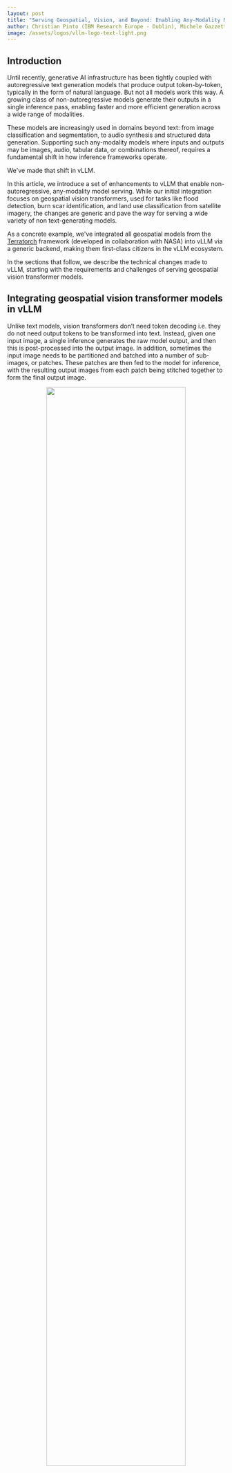 ```yaml
---
layout: post
title: "Serving Geospatial, Vision, and Beyond: Enabling Any-Modality Models in vLLM"
author: Christian Pinto (IBM Research Europe - Dublin), Michele Gazzetti (IBM Research Europe - Dublin), Michael Johnston (IBM Research Europe - Dublin)
image: /assets/logos/vllm-logo-text-light.png
---
```

## Introduction

Until recently, generative AI infrastructure has been tightly coupled with autoregressive text generation models that produce output token-by-token, typically in the form of natural language. 
But not all models work this way. 
A growing class of non-autoregressive models generate their outputs in a single inference pass, enabling faster and more efficient generation across a wide range of modalities.

These models are increasingly used in domains beyond text: from image classification and segmentation, to audio synthesis and structured data generation. 
Supporting such any-modality models where inputs and outputs may be images, audio, tabular data, or combinations thereof, requires a fundamental shift in how inference frameworks operate.

We've made that shift in vLLM.

In this article, we introduce a set of enhancements to vLLM that enable non-autoregressive, any-modality model serving. 
While our initial integration focuses on geospatial vision transformers, used for tasks like flood detection, burn scar identification, and land use classification from satellite imagery, the changes are generic and pave the way for serving a wide variety of non text-generating models.

As a concrete example, we've integrated all geospatial models from the [Terratorch](https://github.com/IBM/terratorch) framework (developed in collaboration with NASA) into vLLM via a generic backend, making them first-class citizens in the vLLM ecosystem.

In the sections that follow, we describe the technical changes made to vLLM, starting with the requirements and challenges of serving geospatial vision transformer models.

## Integrating geospatial vision transformer models in vLLM

Unlike text models, vision transformers don’t need token decoding i.e. they do not need output tokens to be transformed into text.
Instead, given one input image, a single inference generates the raw model output, and then this is post-processed into the output image.
In addition, sometimes the input image needs to be partitioned and batched into a number of sub-images, or patches.
These patches are then fed to the model for inference, with the resulting output images from each patch being stitched together to form the final output image.

<p align="center">
<picture>
<img src="/assets/figures/beyond-text/models-diff.png" width="80%">
</picture>
</p>

Given these requirements, the obvious choice was to integrate vision transformers in vLLM as pooling models.
In vLLM pooling models allow extracting the raw model output via an identity pooler. 
Identity poolers do not apply any transformation to the data and return it as is - exactly what we need. 
For the input, we exploit the existing multimodal input capabilities of vLLM to pre-proces images into tensors that are then fed to vLLM for inference.

Since we wanted to support multiple geospatial vision transformers out-of-the-box in vLLM we have also added a model implementation backend for TerraTorch models, following the same pattern as the backend for the HuggingFace Transformers library.

Getting this to work was no easy task, though. 
Enabling these model classes required changes to various parts of vLLM such as:

* adding support for attention free models
* improving support for models that do not require a tokenizer
* enabling processing of raw input data as opposed to the default multimodal input embeddings 
* extending the vLLM serving API.

## Meet IO Processor: Flexible Input/Output Handling for Any Model

So far so good! Well, this brings us only halfway towards our goal. 

With the above integration we can indeed serve geospatial vision transformer models but only in tensor-to-tensor format. 
Users must pre-process their image to a tensor format, before sending these tensors to the vLLM instance.
Similarly post-processing of the raw tensor output has to happen outside vLLM. 
The impact: there is no endpoint that users can send an image to and get an image back. 

This problem existed because, before our changes, pre-processing of input data and post-processing of the model output was only partially supported in vLLM. 
Specifically, pre-processing of multi-modal input data was only possible via the processors available in the transformers library. 
However, the transformers processors usually support only default data types and do not deal with complex formats such as `geotiff` that enrich tiff files with georeferenced metadata. 
Also, on the output processing side vLLM only supported de-tokenization into text or the application of poolers to the model hidden states - no other output processing was possible. 

This is where the new IO Processor plugin framework we introduced comes in.
The IO Processor framework allows developers to customize how model inputs and outputs are pre and post processed, all within the same vLLM serving instance. 
Whether your model returns a string, a JSON object, an image tensor, or a custom data structure, an IO Processor can translate it into the desired format before returning it to the client.

<p align="center">
<picture>
<img src="/assets/figures/beyond-text/io-plugins-flow.png" width="70%">
</picture>
</p>

The IO Processor framework unlocks a new level of flexibility for vLLM users.
It means non-text models (e.g., image generators, image to segmentation mask, tabular to classification, etc.) can be served using standard vLLM infrastructure.
Via IO Processors users can plug in custom logic to transform or enrich outputs such as decoding model outputs into images, or formatting responses for downstream systems.
This maintains a unified serving stack, reducing operational complexity and improving maintainability.

### Using vLLM IO Processor plugins

Each IO Processor plugin implements a pre-defined [IO Processor interface](https://github.com/vllm-project/vllm/blob/main/vllm/plugins/io_processors/interface.py) and resides outside of the vLLM source code tree. 
At installation time each plugin registers one or more entrypoints in the `vllm.io_processor_plugins` group. 
This allows vLLM to automatically discover and load plugins at engine initialization time. 
A full plugin example for geospatial vision transformers is available [here](https://github.com/christian-pinto/prithvi_io_processor_plugin).

Using an IO Processor plugin is as easy as just installing it in the same python environment with vLLM and adding the `--io-processor-plugin <plugin_name>` when starting the serving instance. 
Currently, one IO Processor plugin can be loaded for each vLLM instance.

Once the serving instance is started, pre and post processing is automatically applied to the model input and output when serving the `pooling` endpoint.
At this stage IO Processors are only available for pooling models, but in the future we expect other endpoints to be integrated too.

## Step-by-Step: Serving the Prithvi Model in vLLM

One example model class that can be served with vLLM using the Terratorch backend is [Prithvi for flood detection](https://huggingface.co/ibm-nasa-geospatial/Prithvi-EO-2.0-300M-TL-Sen1Floods11).

### Install the python requirements

Install terratorch (>=1.1rc3) and vLLM in your python environment. 
At the time of writing this article the changes required for replicating this example are not yet part of a vLLM release (current latest is v0.10.1.1) and we advise users to install the [latest code](https://docs.vllm.ai/en/latest/getting_started/installation/gpu.html#install-the-latest-code_1).

Download and install the IO Processor plugin for flood detection with Prithvi.

```bash
git clone git@github.com:christian-pinto/prithvi_io_processor_plugin.git
cd prithvi_io_processor_plugin
pip install .
```

This installs the `prithvi_to_tiff` plugin.

### Start a vLLM serving instance

Start a vLLM serving instance that loads the `prithvi_to_tiff` plugin and the Prithvi model for flood detection.

```bash
vllm serve \
    --model=ibm-nasa-geospatial/Prithvi-EO-2.0-300M-TL-Sen1Floods11 \
    --model-impl terratorch \
    --task embed --trust-remote-code \
    --skip-tokenizer-init --enforce-eager \
    --io-processor-plugin prithvi_to_tiff
```

Once the serving instance is fully up and running it is ready to serve requests with the selected plugin. 
The below log entries confirm that your vLLM instance is up and running and that it is listening on port `8000`.

```bash
INFO: Starting vLLM API server 0 on http://0.0.0.0:8000
...
...
INFO: Started server process [409128]
INFO: Waiting for application startup.
INFO: Application startup complete.
```

### Send requests to the model
The below python script sends a request to the vLLM `pooling` endpoint with a specific JSON payload where the `model` and `softmax` arguments are pre-defined, while the `data` field is defined by the user and depends on the plugin in use. 
Note setting the `softmax` field to `False`, required to ensure the plugin receives the raw model output. 
In this case we send the input image to vLLM as a URL and we request the response to be a geotiff image in base64 encoding. 
The script decodes the image and writes it to disk as a tiff(geotiff) file.

```python
import base64
import os
import requests

def main():
  image_url = "https://huggingface.co/christian-pinto/Prithvi-EO-2.0-300M-TL-VLLM/resolve/main/valencia_example_2024-10-26.tiff"
  server_endpoint = "http://localhost:8000/pooling"

  request_payload = {
      "data": {
          "data": image_url,
          "data_format": "url",
          "image_format": "tiff",
          "out_data_format": "b64_json",
      },
      "model": "ibm-nasa-geospatial/Prithvi-EO-2.0-300M-TL-Sen1Floods11",
      "softmax": False,
  }

  ret = requests.post(server_endpoint, json=request_payload)

  if ret.status_code == 200:
    response = ret.json()

    decoded_image = base64.b64decode(response["data"]["data"])

    out_path = os.path.join(os.getcwd(), "online_prediction.tiff")

    with open(out_path, "wb") as f:
        f.write(decoded_image)
  else:
    print(f"Response status_code: {ret.status_code}")
    print(f"Response reason:{ret.reason}")


if __name__ == "__main__":
    main()
```

Below is an example of input and the output you should obtain. 
The input image (left) is a satellite picture of Valencia, Spain during the 2024 flood. 
The output image (right) shows the ares predicted as flooded (in white) by the Prithvi model.

<p align="center">
<picture>
<img src="/assets/figures/beyond-text/prithvi-prediction.png" width="100%">
</picture>
</p>

## What’s Next

This is just the beginning. 
We plan to expand IO Processor plugins across more Terratorch models and modalities and beyond, making installation seamless.
Longer-term, we envision IO Processors powered vision-language systems, structured reasoning agents, and multi-modal pipelines, all served from the same vLLM stack.

To get started, check out the IO Processor [documentation](https://docs.vllm.ai/en/latest/design/io_processor_plugins.html) and explore the [examples](https://github.com/vllm-project/vllm/tree/main/examples). 
More information on IBM's Terratorch are available [here](https://github.com/IBM/terratorch).

Contributions, feedback, and ideas are always welcome!

## Acknowledgement
We would like to thank the members of the vLLM community who helped improving our contribution, and [Maximilien Philippe Marie de Bayser](https://github.com/maxdebayser) (IBM Research Brazil) for his contributions to the IO Processor plugins framework and [Cyrus Leung](https://github.com/DarkLight1337) (HKUST) for his support in shaping up the overall concept of extending vLLM beyond text generation.
